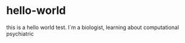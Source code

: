 # hello-world
this is a hello world test.
I´m a biologist, learning about computational psychiatric 
